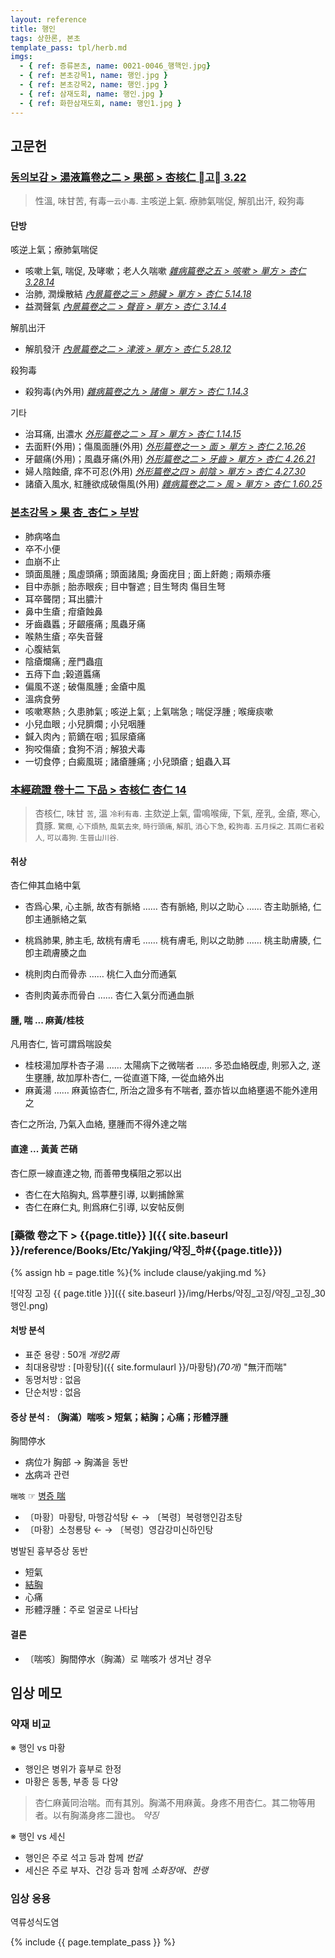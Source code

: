 ```yaml
---
layout: reference
title: 행인
tags: 상한론, 본초
template_pass: tpl/herb.md
imgs:
  - { ref: 증류본초, name: 0021-0046_행핵인.jpg}
  - { ref: 본초강목1, name: 행인.jpg }
  - { ref: 본초강목2, name: 행인.jpg }
  - { ref: 삼재도회, name: 행인.jpg }
  - { ref: 화한삼재도회, name: 행인1.jpg }
---
```



## 고문헌


### [동의보감 > 湯液篇卷之二 > 果部 >  杏核仁 고 3.22](https://mediclassics.kr/books/8/volume/21/#content_736)

> 性溫, 味甘苦, 有毒<small>一云小毒</small>. 主咳逆上氣. 療肺氣喘促, 解肌出汗, 殺狗毒

#### 단방

咳逆上氣；療肺氣喘促

* 咳嗽上氣, 喘促, 及哮嗽；老人久喘嗽 _[雜病篇卷之五 > 咳嗽 > 單方 >  杏仁 3.28.14](https://mediclassics.kr/books/8/volume/13/#content_1241)_
* 治肺, 潤燥散結 _[內景篇卷之三 > 肺臟 > 單方 >  杏仁 5.14.18](https://mediclassics.kr/books/8/volume/3/#content_540)_
* 益潤聲氣 _[內景篇卷之二 > 聲音 > 單方 > 杏仁 3.14.4](https://mediclassics.kr/books/8/volume/2/#content_647)_

解肌出汗

* 解肌發汗 _[內景篇卷之二 > 津液 > 單方 >  杏仁 5.28.12](https://mediclassics.kr/books/8/volume/2/#content_1015)_

殺狗毒

* 殺狗毒(內外用) _[雜病篇卷之九 > 諸傷 > 單方 >  杏仁 1.14.3](https://mediclassics.kr/books/8/volume/17/#content_368)_

기타

* 治耳痛, 出濃水 _[外形篇卷之二 > 耳 > 單方 > 杏仁 1.14.15](https://mediclassics.kr/books/8/volume/6/#content_230)_
* 去面䵟(外用)；傷風面腫(外用) _[外形篇卷之一 > 面 > 單方 >  杏仁 2.16.26](https://mediclassics.kr/books/8/volume/5/#content_586)_
* 牙齦痛(外用)；風蟲牙痛(外用) _[外形篇卷之二 > 牙齒 > 單方 > 杏仁 4.26.21](https://mediclassics.kr/books/8/volume/6/#content_1031)_
* 婦人陰蝕瘡, 痒不可忍(外用) _[外形篇卷之四 > 前陰 > 單方 >  杏仁 4.27.30](https://mediclassics.kr/books/8/volume/8/#content_1002)_
* 諸瘡入風水, 紅腫欲成破傷風(外用) _[雜病篇卷之二 > 風 > 單方 >  杏仁 1.60.25](https://mediclassics.kr/books/8/volume/10/#content_759)_


### [본초강목 > 果	杏_杏仁 > 부방]()

* 肺病咯血
* 卒不小便
* 血崩不止
* 頭面風腫 ; 風虛頭痛 ; 頭面諸風; 身面疣目 ; 面上皯皰 ; 兩頰赤癢
* 目中赤脈 ; 胎赤眼疾 ; 目中瞖遮 ; 目生弩肉 傷目生弩
* 耳卒聾閉 ; 耳出膿汁
* 鼻中生瘡 ; 疳瘡蝕鼻
* 牙齒蟲䘌 ; 牙齦癢痛 ; 風蟲牙痛
* 喉熱生瘡 ; 卒失音聲
* 心腹結氣
* 陰瘡爛痛 ; 産門蟲疽
* 五痔下血 ;榖道䘌痛
* 偏風不遂 ; 破傷風腫 ; 金瘡中風
* 溫病食勞
* 咳嗽寒熱 ; 久患肺氣 ; 咳逆上氣 ; 上氣喘急 ; 喘促浮腫 ; 喉痺痰嗽
* 小兒血眼 ; 小兒臍爛 ; 小兒咽腫
* 鍼入肉內 ; 箭鏑在咽 ; 狐尿瘡痛
* 狗咬傷瘡 ; 食狗不消 ; 解狼犬毒
* 一切食停 ; 白癜風斑 ; 諸瘡腫痛 ; 小兒頭瘡 ; 蛆蟲入耳


### [本經疏證 卷十二 下品 > 杏核仁 杏仁 14](https://mediclassics.kr/books/154/volume/12/#content_62)

> 杏核仁, 味甘 <small>苦</small>, 溫 <small>冷利有毒</small>. 主欬逆上氣, 雷鳴喉痺, 下氣, 産乳, 金瘡, 寒心, 賁豚. <small>驚癎, 心下煩熱, 風氣去來, 時行頭痛, 解肌, 消心下急, 殺狗毒. 五月採之. 其兩仁者殺人, 可以毒狗. 生晉山川谷.</small>

#### 취상

杏仁伸其血絡中氣

* 杏爲心果, 心主脈, 故杏有脈絡 …… 杏有脈絡, 則以之助心 …… 杏主助脈絡, 仁卽主通脈絡之氣
* 桃爲肺果, 肺主毛, 故桃有膚毛 …… 桃有膚毛, 則以之助肺 …… 桃主助膚腠, 仁卽主疏膚腠之血

* 桃則肉白而骨赤 …… 桃仁入血分而通氣
* 杏則肉黃赤而骨白 …… 杏仁入氣分而通血脈

#### 腫, 喘 ... 麻黃/桂枝

凡用杏仁, 皆可謂爲喘設矣
* 桂枝湯加厚朴杏子湯 …… 太陽病下之微喘者  …… 多恐血絡旣虛, 則邪入之, 遂生壅腫, 故加厚朴杏仁, 一從直道下降, 一從血絡外出
* 麻黃湯 …… 麻黃協杏仁, 所治之證多有不喘者, 蓋亦皆以血絡壅遏不能外達用之

杏仁之所治, 乃氣入血絡, 壅腫而不得外達之喘

#### 直達 ... 黃黃 芒硝

杏仁原一線直達之物, 而善帶曳橫阻之邪以出
* 杏仁在大陷胸丸, 爲葶藶引導, 以剿捕餘黨
* 杏仁在麻仁丸, 則爲麻仁引導, 以安帖反側


### [藥徵 卷之下 > {{page.title}} ]({{ site.baseurl }}/reference/Books/Etc/Yakjing/약징_하#{{page.title}})

{% assign hb = page.title %}{% include clause/yakjing.md %}

![약징 고징 {{ page.title }}]({{ site.baseurl }}/img/Herbs/약징_고징/약징_고징_30행인.png)

#### 처방 분석

* 표준 용량 : 50개 _개량2兩_
* 최대용량방 : [마황탕]({{ site.formulaurl }}/마황탕)_(70개)_ "無汗而喘"
* 동명처방 : 없음
* 단순처방 : 없음

#### 증상 분석 : （胸滿）喘咳 > 短氣；結胸；心痛；形體浮腫

胸間停水

* 病位가 胸部 → 胸滿을 동반
* [水]( {{site.sympurl}}/수 )病과 관련

`喘咳` ☞ [병증 喘]( {{site.sympurl}}/천 )

* 〔마황〕마황탕, 마행감석탕 ← → 〔복령〕복령행인감초탕
* 〔마황〕소청룡탕 ← → 〔복령〕영감강미신하인탕

병발된 흉부증상 동반
* 短氣
* [結胸]({{site.sympurl}}/결흉)
* 心痛
* 形體浮腫：주로 얼굴로 나타남


#### 결론

* 〔喘咳〕胸間停水（胸滿）로 喘咳가 생겨난 경우

## 임상 메모

### 약재 비교

※ 행인 vs 마황
* 행인은 병위가 흉부로 한정
* 마황은 동통, 부종 등 다양

> 杏仁麻黃同治喘。而有其別。胸滿不用麻黃。身疼不用杏仁。其二物等用者。以有胸滿身疼二證也。 _약징_

※ 행인 vs 세신
* 행인은 주로 석고 등과 함께 _번갈_
* 세신은 주로 부자、건강 등과 함께 _소화장애、한랭_


### 임상 응용

역류성식도염

{% include {{ page.template_pass }} %}
